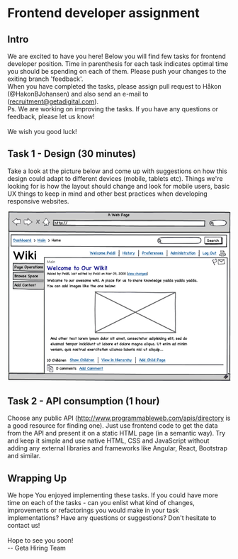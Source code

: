 # Frontend developer assignment

## Intro
We are excited to have you here! Below you will find few tasks for frontend developer position. Time in parenthesis for each task indicates optimal time you should be spending on each of them. Please push your changes to the exiting branch 'feedback'.
<br/>
When you have completed the tasks, please assign pull request to Håkon (@HakonBJohansen) and also send an e-mail to ([recruitment@getadigital.com](mailto:recruitment@getadigital.com)).
<br/>
Ps. We are working on improving the tasks. If you have any questions or feedback, please let us know!
<br/>
<br/>
We wish you good luck!

## Task 1 - Design (30 minutes)
Take a look at the picture below and come up with suggestions on how this design could adapt to different devices (mobile, tablets etc). Things we're looking for is how the layout should change and look for mobile users, basic UX things to keep in mind and other best practices when developing responsive websites.

![wireframe](wireframe.png)

## Task 2 - API consumption (1 hour)
Choose any public API (http://www.programmableweb.com/apis/directory is a good resource for finding one). Just use frontend code to get the data from the API and present it on a static HTML page (in a semantic way). Try and keep it simple and use native HTML, CSS and JavaScript without adding any external libraries and frameworks like Angular, React, Bootstrap and similar.

## Wrapping Up
We hope You enjoyed implementing these tasks.
If you could have more time on each of the tasks - can you enlist what kind of changes, improvements or refactorings you would make in your task implementations?
Have any questions or suggestions? Don't hesitate to contact us!
<br/>
<br/>
Hope to see you soon!
<br/>
-- Geta Hiring Team
